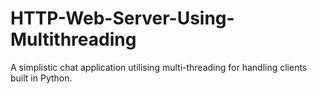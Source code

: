 # HTTP-Web-Server-Using-Multithreading
A simplistic chat application utilising multi-threading for handling clients built in Python.
